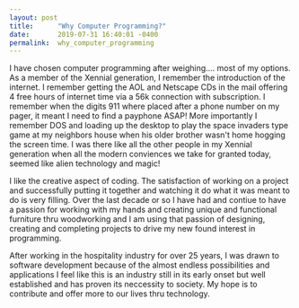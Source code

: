 ```yaml
---
layout: post
title:      "Why Computer Programming?"
date:       2019-07-31 16:40:01 -0400
permalink:  why_computer_programming
---
```



I have chosen computer programming after weighing.... most of my options.  As a member of the Xennial generation, I remember the introduction of the internet. I remember getting the AOL and Netscape CDs in the mail offering 4 free hours of internet time via a 56k connection with subscription. I remember when the digits 911 where placed after a phone number on my pager, it meant I need to find a payphone ASAP! More importantly I remember DOS and loading up the desktop to play the space invaders type game at my neighbors house when his older brother wasn't home hogging the screen time. I was there like all the other people in my Xennial generation when all the modern conviences we take for granted today, seemed like alien technology and magic!

I like the creative aspect of coding. The satisfaction of working on a project and successfully putting it together and watching it do what it was meant to do is very filling.  Over the last decade or so I have had and contiue to have a passion for working with my hands and creating unique and functional furniture thru woodworking and I am using that passion of designing, creating and completing projects to drive my new found interest in programming.  

After working in the hospitality industry for over 25 years, I was drawn to software development because of the almost endless possibilities and applications I feel like this is an industry still in its early onset but well established and has proven its neccessity to society.  My hope is to contribute and offer more to our lives thru technology.

